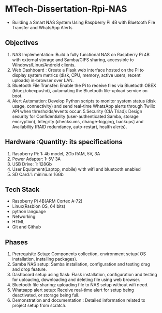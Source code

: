 # MTech-Dissertation-Rpi-NAS
- Building a Smart NAS System Using Raspberry Pi 4B with Bluetooth File Transfer and WhatsApp Alerts

## Objectives
1. NAS Implementation: Build a fully functional NAS on Raspberry Pi 4B with external storage and Samba/CIFS sharing, accessible to Windows/Linux/Android clients.
2.  Web Dashboard : Create a Flask web interface hosted on the Pi to display system metrics (disk, CPU, memory, active users, recent uploads) in-browser over LAN.
3.  Bluetooth File Transfer: Enable the Pi to receive files via Bluetooth OBEX (bluez/obexpushd), automating the Bluetooth file-upload service on boot.
4. Alert Automation: Develop Python scripts to monitor system status (disk usage, connectivity) and send real-time WhatsApp alerts through Twilio API when thresholds/events         occur.
5.Security (CIA Triad): Design security for Confidentiality (user-authenticated Samba, storage encryption), Integrity (checksums, change-logging, backups) and Availability        (RAID redundancy, auto-restart, health alerts).

## Hardware :Quantity: its specifications
1. Raspberry Pi: 1: 4b model, 2Gb RAM, 5V, 3A
2. Power Adapter: 1: 5V 3A
3. USB Drive: 1: 128Gb
4. User Equipment(Laptop, mobile) with wifi and bluetooth enabled
5. SD Card:1: minimum 16Gb

## Tech Stack
- Raspberry Pi 4B(ARM Cortex A-72)
- Linux(Rasbion OS, 64 bits)
- python language
- Networking
- HTML
- Git and Github

## Phases
1. Prerequisite Setup: Components collection, environment setup( OS installation, installing packages).
2. Samba NAS setup: Samba installation, configuration and testing drag and drop feature.
3. Dashboard setup using flask: Flask installation, configuration and testing for uploading, downloading and deleting file using web browser.
4. Bluetooth file sharing: uploading file to NAS setup without wifi need.
5. Whatsapp alert setup: Receive real-time alert for setup being deactivated, or storage being full.
6. Demonstration and documentation : Detailed information related to project setup from scratch.


